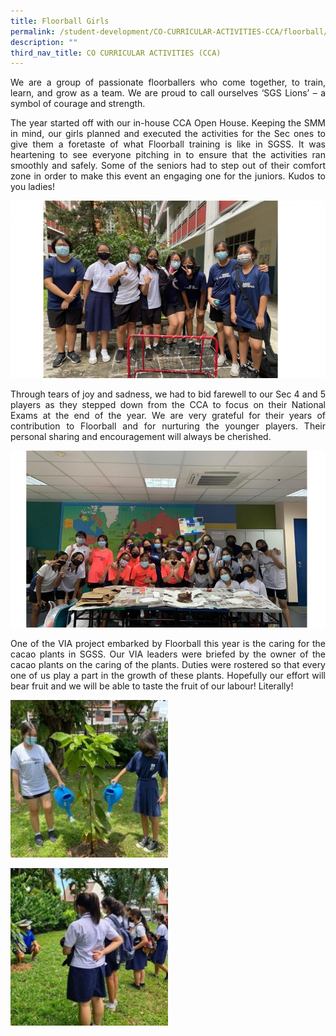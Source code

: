 ```yaml
---
title: Floorball Girls
permalink: /student-development/CO-CURRICULAR-ACTIVITIES-CCA/floorball/
description: ""
third_nav_title: CO CURRICULAR ACTIVITIES (CCA)
---
```


<p style="text-align: justify;"> We are a group of passionate floorballers who come together, to train, learn, and grow as a team. We are proud to call ourselves ‘SGS Lions’ – a symbol of courage and strength. </p>

<p style="text-align: justify;"> The year started off with our in-house CCA Open House. Keeping the SMM in mind, our girls planned and executed the activities for the Sec ones to give them a foretaste of what Floorball training is like in SGSS. It was heartening to see everyone pitching in to ensure that the activities ran smoothly and safely. Some of the seniors had to step out of their comfort zone in order to make this event an engaging one for the juniors. Kudos to you ladies! </p>

![](/images/CCA%20Floorball/Slide1-2-768x432.jpg)

<p style="text-align: justify;"> Through tears of joy and sadness, we had to bid farewell to our Sec 4 and 5 players as they stepped down from the CCA to focus on their National Exams at the end of the year. We are very grateful for their years of contribution to Floorball and for nurturing the younger players. Their personal sharing and encouragement will always be cherished. </p>

![](/images/CCA%20Floorball/Slide2-2-768x432.jpg)

<p style="text-align: justify;"> One of the VIA project embarked by Floorball this year is the caring for the cacao plants in SGSS. Our VIA leaders were briefed by the owner of the cacao plants on the caring of the plants. Duties were rostered so that every one of us play a part in the growth of these plants. Hopefully our effort will bear fruit and we will be able to taste the fruit of our labour! Literally! </p>


<img src="/images/CCA%20Floorball/Slide3-1-250x250.jpg" 
     style="width:50%">

<img src="/images/CCA%20Floorball/Slide4-1-250x250.jpg" 
     style="width:50%">